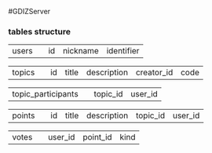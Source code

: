 #GDIZServer 

### tables structure
<table>
	<td> users </td> 
	<td></td> 
	<td> id </td> 
	<td> nickname </td>
	<td> identifier </td>
</table>
<table>
	<td> topics </td>
	<td></td>
	<td> id </td>
	<td> title </td> 
  <td> description </td> 
  <td> creator_id </td> 
  <td> code </td>
</table>
<table>
  <td> topic_participants </td>
  <td></td>
  <td> topic_id </td> 
  <td> user_id </td>
</table>
<table>
	<td> points </td>
	<td></td>
	<td> id </td>
	<td> title </td>
	<td> description </td>
	<td> topic_id </td>
	<td> user_id </td>
</table>
<table>
	<td> votes </td>
	<td></td>
	<td> user_id </td> 
	<td> point_id </td>
	<td> kind </td> 
</table>